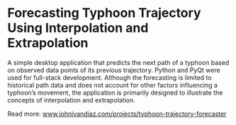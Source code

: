 # Forecasting Typhoon Trajectory Using Interpolation and Extrapolation

A simple desktop application that predicts the next path of a typhoon based on observed data points of its previous trajectory. Python and PyQt were used for full-stack development. Although the forecasting is limited to historical path data and does not account for other factors influencing a typhoon’s movement, the application is primarily designed to illustrate the concepts of interpolation and extrapolation.

Read more: www.johnivandiaz.com/projects/typhoon-trajectory-forecaster